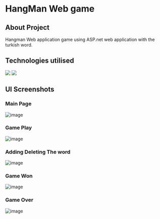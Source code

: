 # HangMan Web game
## About Project 
Hangman Web application game using ASP.net web application with the turkish word.

## Technologies utilised
<div id="badges">
  <img src="https://img.shields.io/badge/-C Sharp-green" />
  <img src="https://img.shields.io/badge/-ASP.net web application-white" />
</div>

## UI Screenshots

### Main Page
![image](https://github.com/H4K4M/Asp.net-Web-App-HangmanGame/assets/101573194/737c9430-d34e-4ff2-94d7-005b9da69b51)

### Game Play
![image](https://github.com/H4K4M/Asp.net-Web-App-HangmanGame/assets/101573194/503295fc-5785-401d-aabd-87e61c0df867)

### Adding Deleting The word
![image](https://github.com/H4K4M/Asp.net-Web-App-HangmanGame/assets/101573194/0166872e-cc14-4dcb-a5d6-8a6515fe1f05)

### Game Won
![image](https://github.com/H4K4M/Asp.net-Web-App-HangmanGame/assets/101573194/05445fba-01ef-41d9-b405-e4962197cd71)

### Game Over
![image](https://github.com/H4K4M/Asp.net-Web-App-HangmanGame/assets/101573194/f5d2080e-79c2-4aa6-bc31-a6148205c3e9)
